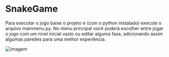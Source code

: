 # SnakeGame
Para executar o jogo baixe o projeto e (com o python instalado) execute o arquivo mainmenu.py.
No menu principal você poderá escolher entre jogar o jogo com um nível inicial vazio ou editar alguma fase, adicionando assim algumas paredes para uma melhor experiência.

![imagem](https://imgur.com/jqjocpL)
